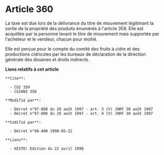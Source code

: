 # Article 360

La taxe est due lors de la délivrance du titre de mouvement légitimant la sortie de la propriété des produits énumérés à
l'article 359. Elle est acquittée par la personne levant le titre de mouvement mais supportée par l'acheteur et le vendeur,
chacun pour moitié.

Elle est perçue pour le compte du comité des fruits à cidre et des productions cidricoles par les bureaux de déclaration de
la direction générale des douanes et droits indirects.

**Liens relatifs à cet article**

	**Cite**:

	  - CGI 359
	  - CGIAN2 358

	**Modifié par**:

	  - Décret n°97-808 du 29 août 1997 - art. 3 (V) JORF 30 août 1997
	  - Décret n°97-808 du 29 août 1997 - art. 4 (V) JORF 30 août 1997

	**Codifié par**:

	  - Décret n°98-400 1998-05-22

	**Liens**:

	  - HISTO: Edition du 22 avril 1998
